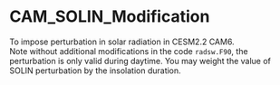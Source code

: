 # CAM_SOLIN_Modification
To impose perturbation in solar radiation in CESM2.2 CAM6. \
Note without additional modifications in the code `radsw.F90`, the perturbation is only valid during daytime. You may weight the value of SOLIN perturbation by the insolation duration.
